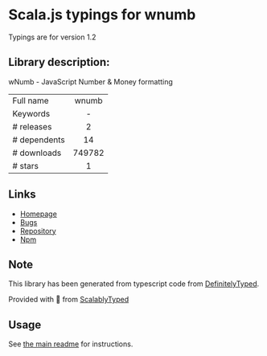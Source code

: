 
# Scala.js typings for wnumb

Typings are for version 1.2

## Library description:
wNumb - JavaScript Number & Money formatting

|                    |                 |
| ------------------ | :-------------: |
| Full name          | wnumb |
| Keywords           | - |
| # releases         | 2 |
| # dependents       | 14 |
| # downloads        | 749782 |
| # stars            | 1 |

## Links
- [Homepage](https://github.com/leongersen/wnumb#readme)
- [Bugs](https://github.com/leongersen/wnumb/issues)
- [Repository](https://github.com/leongersen/wnumb)
- [Npm](https://www.npmjs.com/package/wnumb)
    


## Note
This library has been generated from typescript code from [DefinitelyTyped](https://definitelytyped.org).

Provided with :purple_heart: from [ScalablyTyped](https://github.com/oyvindberg/ScalablyTyped)

## Usage
See [the main readme](../../readme.md) for instructions.



